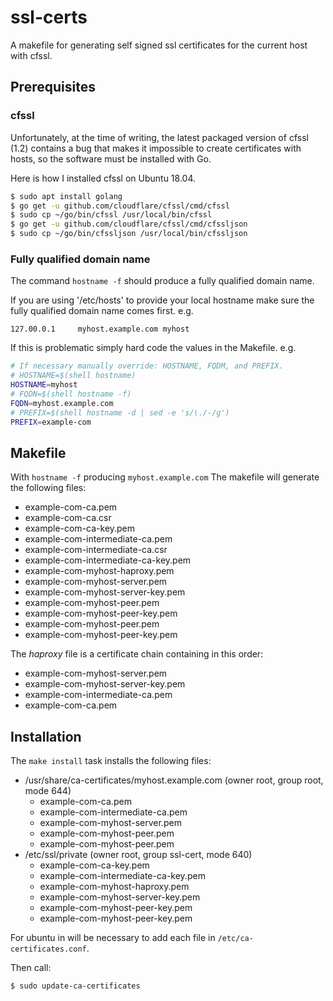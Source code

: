 # ssl-certs

A makefile for generating self signed ssl certificates for the current host with cfssl.

## Prerequisites

### cfssl

Unfortunately, at the time of writing, the latest packaged version of cfssl
(1.2) contains a bug that makes it impossible to create certificates with
hosts, so the software must be installed with Go.

Here is how I installed cfssl on Ubuntu 18.04.

```bash
$ sudo apt install golang
$ go get -u github.com/cloudflare/cfssl/cmd/cfssl
$ sudo cp ~/go/bin/cfssl /usr/local/bin/cfssl
$ go get -u github.com/cloudflare/cfssl/cmd/cfssljson
$ sudo cp ~/go/bin/cfssljson /usr/local/bin/cfssljson
```

### Fully qualified domain name

The command `hostname -f` should produce a fully qualified domain name.

If you are using '/etc/hosts' to provide your local hostname make sure the fully
qualified domain name comes first. e.g.

```
127.00.0.1     myhost.example.com myhost
```

If this is problematic simply hard code  the values in the Makefile. e.g.

```bash
# If necessary manually override: HOSTNAME, FQDM, and PREFIX.
# HOSTNAME=$(shell hostname)
HOSTNAME=myhost
# FQDN=$(shell hostname -f)
FQDN=myhost.example.com
# PREFIX=$(shell hostname -d | sed -e 's/\./-/g')
PREFIX=example-com
```

## Makefile

With `hostname -f` producing `myhost.example.com` The makefile will generate the following files:

* example-com-ca.pem
* example-com-ca.csr
* example-com-ca-key.pem
* example-com-intermediate-ca.pem
* example-com-intermediate-ca.csr
* example-com-intermediate-ca-key.pem
* example-com-myhost-haproxy.pem
* example-com-myhost-server.pem
* example-com-myhost-server-key.pem
* example-com-myhost-peer.pem
* example-com-myhost-peer-key.pem
* example-com-myhost-peer.pem
* example-com-myhost-peer-key.pem

The *haproxy* file is a certificate chain containing in this order:

* example-com-myhost-server.pem
* example-com-myhost-server-key.pem
* example-com-intermediate-ca.pem
* example-com-ca.pem

## Installation

The `make install` task installs the following files:

* /usr/share/ca-certificates/myhost.example.com (owner root, group root, mode 644)
    * example-com-ca.pem
    * example-com-intermediate-ca.pem
    * example-com-myhost-server.pem
    * example-com-myhost-peer.pem
    * example-com-myhost-peer.pem
* /etc/ssl/private (owner root, group ssl-cert, mode 640)
    * example-com-ca-key.pem
    * example-com-intermediate-ca-key.pem
    * example-com-myhost-haproxy.pem
    * example-com-myhost-server-key.pem
    * example-com-myhost-peer-key.pem
    * example-com-myhost-peer-key.pem

For ubuntu in will be necessary to add each file in `/etc/ca-certificates.conf`.

Then call:

```bash
$ sudo update-ca-certificates
```

